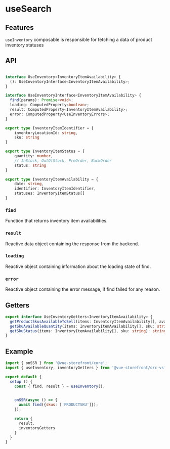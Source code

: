 # useSearch

## Features
`useInventory` composable is responsible for fetching a data of product inventory statuses

## API
```typescript

interface UseInventory<InventoryItemAvailability> {
  (): UseInventoryInterface<InventoryItemAvailability>;
}

interface UseInventoryInterface<InventoryItemAvailability> {
  find(params): Promise<void>;
  loading: ComputedProperty<boolean>;
  result: ComputedProperty<InventoryItemAvailability>;
  error: ComputedProperty<UseInventoryErrors>;
}

export type InventoryItemIdentifier = {
    inventoryLocationId: string,
    sku: string
}

export type InventoryItemStatus = {
    quantity: number,
    // InStock, OutOfStock, PreOrder, BackOrder
    status:	string
}

export type InventoryItemAvailability = {
    date: string,
    identifier: InventoryItemIdentifier,
    statuses: InventoryItemStatus[]
}
```

### `find`
Function that returns inventory item availabilities. 

### `result`
Reactive data object containing the response from the backend.

### `loading`
Reactive object containing information about the loading state of find.

### `error`
Reactive object containing the error message, if find failed for any reason.

## Getters
````typescript
export interface UseInventoryGetters<InventoryItemAvailability> {
  getProductSkusAvailableToSell(items: InventoryItemAvailability[], availableInventoryStatuses: string[]): string[];
  getSkuAvailableQuantity(items: InventoryItemAvailability[], sku: string): number;
  getSkuStatus(items: InventoryItemAvailability[], sku: string): string;
}
````
## Example

```javascript
import { onSSR } from '@vue-storefront/core';
import { useInventory, inventoryGetters } from '@vue-storefront/orc-vsf';

export default {
  setup () {
    const { find, result } = useInventory();
   

    onSSR(async () => {
      await find({skus: ['PRODUCTSKU']});
    });

    return {
      result,
      inventoryGetters
    }
  }
}
```
